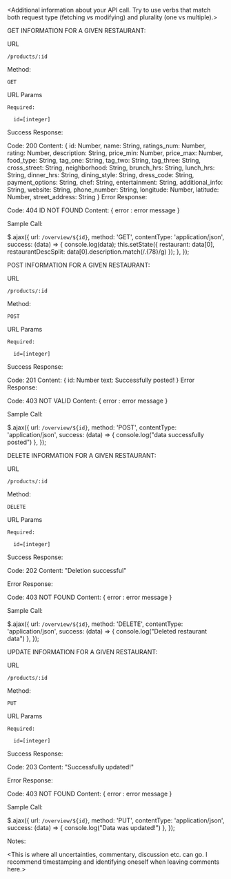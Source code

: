 <Additional information about your API call. Try to use verbs that match both request type (fetching vs modifying) and plurality (one vs multiple).>

GET INFORMATION FOR A GIVEN RESTAURANT:

  URL

    /products/:id

  Method:

    GET

  URL Params

    Required:

      id=[integer]

  Success Response:

  Code: 200 
  Content: {
    id: Number,
    name: String,
    ratings_num: Number,
    rating: Number,
    description: String,
    price_min: Number,
    price_max: Number,
    food_type: String,
    tag_one: String,
    tag_two: String,
    tag_three: String,
    cross_street: String,
    neighborhood: String,
    brunch_hrs: String,
    lunch_hrs: String,
    dinner_hrs: String,
    dining_style: String,
    dress_code: String,
    payment_options: String,
    chef: String,
    entertainment: String,
    additional_info: String,
    website: String,
    phone_number: String,
    longitude: Number,
    latitude: Number,
    street_address: String
  }
  Error Response:

  Code: 404 ID NOT FOUND 
  Content: { error : error message }

  Sample Call:


  $.ajax({
        url: `/overview/${id}`,
        method: 'GET',
        contentType: 'application/json',
        success: (data) => {
          console.log(data);
          this.setState({
            restaurant: data[0],
            restaurantDescSplit: data[0].description.match(/.{78}/g)
          });
        },
      });

POST INFORMATION FOR A GIVEN RESTAURANT:

  URL

    /products/:id

  Method:

    POST

  URL Params

    Required:

      id=[integer]

  Success Response:

  Code: 201 
  Content: {
    id: Number
    text: Successfully posted!
  }
  Error Response:

  Code: 403 NOT VALID
  Content: { error : error message }

  Sample Call:


  $.ajax({
        url: `/overview/${id}`,
        method: 'POST',
        contentType: 'application/json',
        success: (data) => {
          console.log("data successfully posted")
        },
      });

DELETE INFORMATION FOR A GIVEN RESTAURANT:

  URL

    /products/:id

  Method:

    DELETE

  URL Params

    Required:

      id=[integer]

  Success Response:

  Code: 202 
  Content: "Deletion successful"

  Error Response:

  Code: 403 NOT FOUND 
  Content: { error : error message }

  Sample Call:


  $.ajax({
        url: `/overview/${id}`,
        method: 'DELETE',
        contentType: 'application/json',
        success: (data) => {
          console.log("Deleted restaurant data")
        },
      });

UPDATE INFORMATION FOR A GIVEN RESTAURANT:

  URL

    /products/:id

  Method:

    PUT

  URL Params

    Required:

      id=[integer]

  Success Response:

  Code: 203
  Content: "Successfully updated!"

  Error Response:

  Code: 403 NOT FOUND 
  Content: { error : error message }

  Sample Call:


  $.ajax({
        url: `/overview/${id}`,
        method: 'PUT',
        contentType: 'application/json',
        success: (data) => {
          console.log("Data was updated!")
        },
      });

Notes:

<This is where all uncertainties, commentary, discussion etc. can go. I recommend timestamping and identifying oneself when leaving comments here.>
